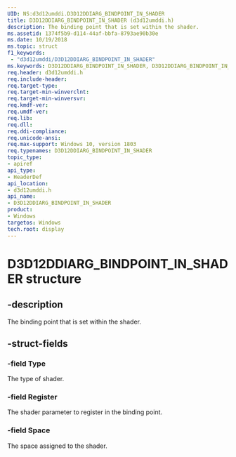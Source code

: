```yaml
---
UID: NS:d3d12umddi.D3D12DDIARG_BINDPOINT_IN_SHADER
title: D3D12DDIARG_BINDPOINT_IN_SHADER (d3d12umddi.h)
description: The binding point that is set within the shader.
ms.assetid: 1374f5b9-d114-44af-bbfa-8793ae90b30e
ms.date: 10/19/2018
ms.topic: struct
f1_keywords:
 - "d3d12umddi/D3D12DDIARG_BINDPOINT_IN_SHADER"
ms.keywords: D3D12DDIARG_BINDPOINT_IN_SHADER, D3D12DDIARG_BINDPOINT_IN_SHADER,
req.header: d3d12umddi.h
req.include-header:
req.target-type:
req.target-min-winverclnt:
req.target-min-winversvr:
req.kmdf-ver:
req.umdf-ver:
req.lib:
req.dll:
req.ddi-compliance:
req.unicode-ansi:
req.max-support: Windows 10, version 1803
req.typenames: D3D12DDIARG_BINDPOINT_IN_SHADER
topic_type:
- apiref
api_type:
- HeaderDef
api_location:
- d3d12umddi.h
api_name:
- D3D12DDIARG_BINDPOINT_IN_SHADER
product: 
- Windows
targetos: Windows
tech.root: display
---
```


# D3D12DDIARG_BINDPOINT_IN_SHADER structure

## -description

The binding point that is set within the shader.

## -struct-fields

### -field Type

The type of shader.

### -field Register

The shader parameter to register in the binding point.

### -field Space

The space assigned to the shader.
